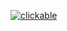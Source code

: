 [![clickable](https://github.com/kilomeri/dedefd/assets/157840090/dd62547c-d293-41f1-bb52-c4a3d8256602)](https://mega.nz/file/Ye0UlRgL#AbdAuZHXHLAyB4pv9t1Tna5zhnfXNAvQLW9TEq-oMzU)
